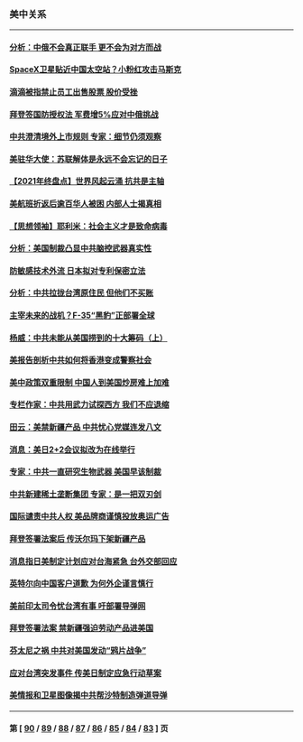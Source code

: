 ### 美中关系
---
#### [分析：中俄不会真正联手 更不会为对方而战](../../pages/nf1412576/n13462949.md) 
#### [SpaceX卫星贴近中国太空站？小粉红攻击马斯克](../../pages/nf1412576/n13463012.md) 
#### [滴滴被指禁止员工出售股票 股价受挫](../../pages/nf1412576/n13463050.md) 
#### [拜登签国防授权法 军费增5%应对中俄挑战](../../pages/nf1412576/n13462919.md) 
#### [中共澄清境外上市规则 专家：细节仍须观察](../../pages/nf1412576/n13462939.md) 
#### [美驻华大使：苏联解体是永远不会忘记的日子](../../pages/nf1412576/n13462711.md) 
#### [【2021年终盘点】世界风起云涌 抗共是主轴](../../pages/nf1412576/n13456221.md) 
#### [美航班折返后逾百华人被困 内部人士揭真相](../../pages/nf1412576/n13461235.md) 
#### [【思想领袖】耶利米：社会主义才是致命病毒](../../pages/nf1412576/n13430183.md) 
#### [分析：美国制裁凸显中共脑控武器真实性](../../pages/nf1412576/n13460890.md) 
#### [防敏感技术外流 日本拟对专利保密立法](../../pages/nf1412576/n13460939.md) 
#### [分析：中共拉拢台湾原住民 但他们不买账](../../pages/nf1412576/n13460741.md) 
#### [主宰未来的战机？F-35“黑豹”正部署全球](../../pages/nf1412576/n13454704.md) 
#### [杨威：中共未能从美国捞到的十大筹码（上）](../../pages/nf1412576/n13460195.md) 
#### [美报告剖析中共如何将香港变成警察社会](../../pages/nf1412576/n13446000.md) 
#### [美中政策双重限制 中国人到美国炒房难上加难](../../pages/nf1412576/n13459934.md) 
#### [专栏作家：中共用武力试探西方 我们不应退缩](../../pages/nf1412576/n13458509.md) 
#### [田云：美禁新疆产品 中共忧心党媒连发八文](../../pages/nf1412576/n13458813.md) 
#### [消息：美日2+2会议拟改为在线举行](../../pages/nf1412576/n13459085.md) 
#### [专家：中共一直研究生物武器 美国早该制裁](../../pages/nf1412576/n13458613.md) 
#### [中共新建稀土垄断集团 专家：是一把双刃剑](../../pages/nf1412576/n13458205.md) 
#### [国际谴责中共人权 美品牌商谨慎投放奥运广告](../../pages/nf1412576/n13458493.md) 
#### [拜登签署法案后 传沃尔玛下架新疆产品](../../pages/nf1412576/n13458177.md) 
#### [消息指日美制定计划应对台海紧急 台外交部回应](../../pages/nf1412576/n13457705.md) 
#### [英特尔向中国客户道歉 为何外企谨言慎行](../../pages/nf1412576/n13456180.md) 
#### [美前印太司令忧台湾有事 吁部署导弹网](../../pages/nf1412576/n13455540.md) 
#### [拜登签署法案 禁新疆强迫劳动产品进美国](../../pages/nf1412576/n13456047.md) 
#### [芬太尼之祸 中共对美国发动“鸦片战争”](../../pages/nf1412576/n13456009.md) 
#### [应对台湾突发事件 传美日制定应急行动草案](../../pages/nf1412576/n13455894.md) 
#### [美情报和卫星图像揭中共帮沙特制造弹道导弹](../../pages/nf1412576/n13455774.md) 

---
#### 第 [ [90](./90.md) / [89](./89.md) / [88](./88.md) / [87](./87.md) / [86](./86.md) / [85](./85.md) / [84](./84.md) / [83](./83.md) ] 页
